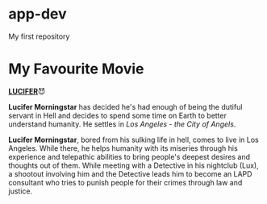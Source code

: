 # app-dev
My first repository

# My Favourite Movie
[**LUCIFER**](https://www.netflix.com/ph-en/title/80057918):smiling_imp:

**Lucifer Morningstar** has decided he's had enough of being the dutiful servant in Hell and decides to spend some time on Earth to better understand humanity. 
He settles in *Los Angeles - the City of Angels*.

**Lucifer Morningstar**, bored from his sulking life in hell, comes to live in Los Angeles. While there, he helps humanity with its miseries through his experience and telepathic abilities to bring people's deepest desires and thoughts out of them. While meeting with a Detective in his nightclub (Lux), a shootout involving him and the Detective leads him to become an LAPD consultant who tries to punish people for their crimes through law and justice.

